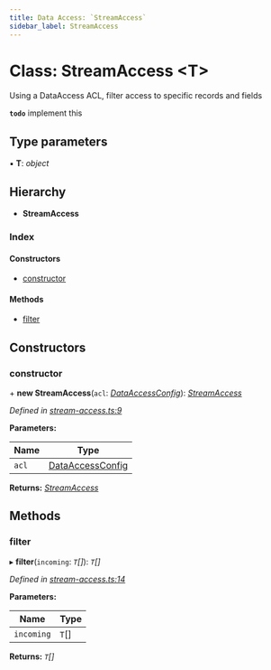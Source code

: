 ```yaml
---
title: Data Access: `StreamAccess`
sidebar_label: StreamAccess
---
```


# Class: StreamAccess <**T**>

Using a DataAccess ACL, filter access to specific
records and fields

**`todo`** implement this

## Type parameters

▪ **T**: *object*

## Hierarchy

* **StreamAccess**

### Index

#### Constructors

* [constructor](streamaccess.md#constructor)

#### Methods

* [filter](streamaccess.md#filter)

## Constructors

###  constructor

\+ **new StreamAccess**(`acl`: *[DataAccessConfig](../interfaces/dataaccessconfig.md)*): *[StreamAccess](streamaccess.md)*

*Defined in [stream-access.ts:9](https://github.com/terascope/teraslice/blob/a3992c27/packages/data-access/src/stream-access.ts#L9)*

**Parameters:**

Name | Type |
------ | ------ |
`acl` | [DataAccessConfig](../interfaces/dataaccessconfig.md) |

**Returns:** *[StreamAccess](streamaccess.md)*

## Methods

###  filter

▸ **filter**(`incoming`: *`T`[]*): *`T`[]*

*Defined in [stream-access.ts:14](https://github.com/terascope/teraslice/blob/a3992c27/packages/data-access/src/stream-access.ts#L14)*

**Parameters:**

Name | Type |
------ | ------ |
`incoming` | `T`[] |

**Returns:** *`T`[]*
